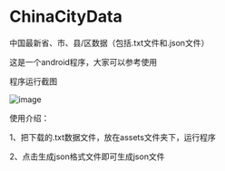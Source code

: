 # ChinaCityData
中国最新省、市、县/区数据（包括.txt文件和.json文件）

这是一个android程序，大家可以参考使用

程序运行截图

 ![image](https://github.com/lkjfyy/ChinaCityData/blob/master/screenshot.gif)

使用介绍：

1、把下载的.txt数据文件，放在assets文件夹下，运行程序

2、点击生成json格式文件即可生成json文件
